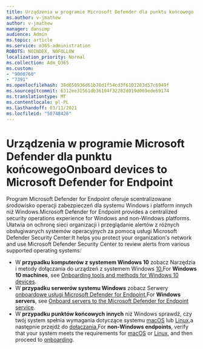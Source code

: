 ```yaml
---
title: Urządzenia w programie Microsoft Defender dla punktu końcowego
ms.author: v-jmathew
author: v-jmathew
manager: dansimp
audience: Admin
ms.topic: article
ms.service: o365-administration
ROBOTS: NOINDEX, NOFOLLOW
localization_priority: Normal
ms.collection: Adm_O365
ms.custom:
- "9000760"
- "7391"
ms.openlocfilehash: 38d650936d61b78d1f54cd3f6101283d57c6949f
ms.sourcegitcommit: 6312ee31561db36104f32282d019d069ede69174
ms.translationtype: MT
ms.contentlocale: pl-PL
ms.lasthandoff: 03/11/2021
ms.locfileid: "50748426"
---
```

# <a name="onboard-devices-to-microsoft-defender-for-endpoint"></a><span data-ttu-id="6777a-102">Urządzenia w programie Microsoft Defender dla punktu końcowego</span><span class="sxs-lookup"><span data-stu-id="6777a-102">Onboard devices to Microsoft Defender for Endpoint</span></span>

<span data-ttu-id="6777a-103">Program Microsoft Defender for Endpoint oferuje scentralizowane środowisko operacji zabezpieczeń dla systemu Windows i platform innych niż Windows.</span><span class="sxs-lookup"><span data-stu-id="6777a-103">Microsoft Defender for Endpoint provides a centralized security operations experience for Windows and non-Windows platforms.</span></span> <span data-ttu-id="6777a-104">Ułatwia on ochronę sieci organizacji i przeglądanie alertów z różnych obsługiwanych systemów operacyjnych za pomocą usługi Microsoft Defender Security Center:</span><span class="sxs-lookup"><span data-stu-id="6777a-104">It helps you protect your organization's network and use Microsoft Defender Security Center to review alerts from various supported operating systems:</span></span>

- <span data-ttu-id="6777a-105">W **przypadku komputerów z systemem Windows 10** zobacz Narzędzia i metody dołączania do urządzeń z systemem Windows [10.](https://go.microsoft.com/fwlink/?linkid=2143460)</span><span class="sxs-lookup"><span data-stu-id="6777a-105">For **Windows 10 machines**, see [Onboarding tools and methods for Windows 10 devices](https://go.microsoft.com/fwlink/?linkid=2143460).</span></span>
- <span data-ttu-id="6777a-106">W **przypadku serwerów systemu Windows** zobacz Serwery [onboardowe usługi Microsoft Defender for Endpoint.](https://go.microsoft.com/fwlink/?linkid=2143627)</span><span class="sxs-lookup"><span data-stu-id="6777a-106">For **Windows servers**, see [Onboard servers to the Microsoft Defender for Endpoint service](https://go.microsoft.com/fwlink/?linkid=2143627).</span></span>
- <span data-ttu-id="6777a-107">W **przypadku punktów końcowych innych** niż Windows sprawdź, czy twój system spełnia wymagania dotyczące systemu [macOS](https://go.microsoft.com/fwlink/?linkid=2143461) lub [Linux,](https://go.microsoft.com/fwlink/?linkid=2143462)a następnie przejdź do [dołączania.](https://go.microsoft.com/fwlink/?linkid=2143628)</span><span class="sxs-lookup"><span data-stu-id="6777a-107">For **non-Windows endpoints**, verify that your system meets the requirements for [macOS](https://go.microsoft.com/fwlink/?linkid=2143461) or [Linux](https://go.microsoft.com/fwlink/?linkid=2143462), and then proceed to [onboarding](https://go.microsoft.com/fwlink/?linkid=2143628).</span></span>
